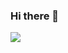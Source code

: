 ### Hi there 👋
<img src="https://img.shields.io/badge/HTML-E34F26?style=flat-square&logo=HTML5&logoColor=black"/></a>
<!--
**new010330/new010330** is a ✨ _special_ ✨ repository because its `README.md` (this file) appears on your GitHub profile.
<img src="https://img.shields.io/badge/HTML-E34F26?style=flat-square&logo=HTML5&logoColor=black"/></a>
Here are some ideas to get you started:

- 🔭 I’m currently working on ...
- 🌱 I’m currently learning ...
- 👯 I’m looking to collaborate on ...
- 🤔 I’m looking for help with ...
- 💬 Ask me about ...
- 📫 How to reach me: ...
- 😄 Pronouns: ...
- ⚡ Fun fact: ...
-->

